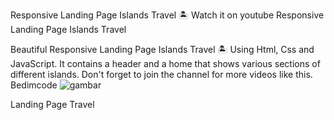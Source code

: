 Responsive Landing Page Islands Travel 🏝️
Watch it on youtube
Responsive Landing Page Islands Travel

Beautiful Responsive Landing Page Islands Travel 🏝️ Using Html, Css and JavaScript. It contains a header and a home that shows various sections of different islands. Don't forget to join the channel for more videos like this. Bedimcode
![gambar](https://user-images.githubusercontent.com/87823530/126674576-5efd608f-9c58-4878-a230-26dfe6fb961f.png)

Landing Page Travel
